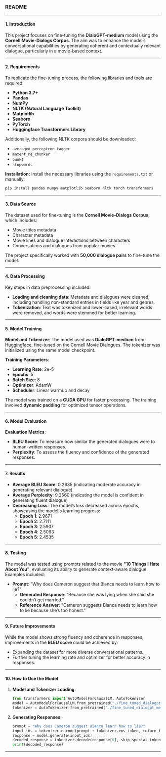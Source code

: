 ### README
---

#### **1. Introduction**
This project focuses on fine-tuning the **DialoGPT-medium** model using the **Cornell Movie-Dialogs Corpus**. The aim was to enhance the model’s conversational capabilities by generating coherent and contextually relevant dialogue, particularly in a movie-based context.

---

#### **2. Requirements**

To replicate the fine-tuning process, the following libraries and tools are required:

- **Python 3.7+**
- **Pandas**
- **NumPy**
- **NLTK (Natural Language Toolkit)** 
- **Matplotlib**
- **Seaborn**
- **PyTorch**
- **Huggingface Transformers Library**

Additionally, the following NLTK corpora should be downloaded:
- `averaged_perceptron_tagger`
- `maxent_ne_chunker`
- `punkt`
- `stopwords`

**Installation:**
Install the necessary libraries using the `requirements.txt` or manually:
```bash
pip install pandas numpy matplotlib seaborn nltk torch transformers
```

---

#### **3. Data Source**
The dataset used for fine-tuning is the **Cornell Movie-Dialogs Corpus**, which includes:
- Movie titles metadata
- Character metadata
- Movie lines and dialogue interactions between characters
- Conversations and dialogues from popular movies

The project specifically worked with **50,000 dialogue pairs** to fine-tune the model.

---

#### **4. Data Processing**
Key steps in data preprocessing included:

- **Loading and cleaning data**: Metadata and dialogues were cleaned, including handling non-standard entries in fields like year and genres.
- **Tokenization**: Text was tokenized and lower-cased, irrelevant words were removed, and words were stemmed for better learning.

---

#### **5. Model Training**
**Model and Tokenizer**: The model used was **DialoGPT-medium** from Huggingface, fine-tuned on the Cornell Movie Dialogues. The tokenizer was initialized using the same model checkpoint.

**Training Parameters**:
- **Learning Rate**: 2e-5
- **Epochs**: 5
- **Batch Size**: 8
- **Optimizer**: AdamW
- **Scheduler**: Linear warmup and decay

The model was trained on a **CUDA GPU** for faster processing. The training involved **dynamic padding** for optimized tensor operations.

---

#### **6. Model Evaluation**
**Evaluation Metrics**:
- **BLEU Score**: To measure how similar the generated dialogues were to human-written responses.
- **Perplexity**: To assess the fluency and confidence of the generated responses.

---

#### **7. Results**
- **Average BLEU Score**: 0.2635 (indicating moderate accuracy in generating relevant dialogue)
- **Average Perplexity**: 9.2560 (indicating the model is confident in generating fluent dialogue)
- **Decreasing Loss**: The model’s loss decreased across epochs, showcasing the model's learning progress:
  - **Epoch 1**: 2.9671
  - **Epoch 2**: 2.7111
  - **Epoch 3**: 2.5907
  - **Epoch 4**: 2.5063
  - **Epoch 5**: 2.4535

---

#### **8. Testing**
The model was tested using prompts related to the movie **"10 Things I Hate About You"**, evaluating its ability to generate context-aware dialogue. Examples included:

- **Prompt**: "Why does Cameron suggest that Bianca needs to learn how to lie?"
  - **Generated Response**: "Because she was lying when she said she couldn’t get married."
  - **Reference Answer**: "Cameron suggests Bianca needs to learn how to lie because she’s too honest."

---

#### **9. Future Improvements**
While the model shows strong fluency and coherence in responses, improvements in the **BLEU score** could be achieved by:
- Expanding the dataset for more diverse conversational patterns.
- Further tuning the learning rate and optimizer for better accuracy in responses.

---

#### **10. How to Use the Model**
1. **Model and Tokenizer Loading**:
    ```python
    from transformers import AutoModelForCausalLM, AutoTokenizer
    model = AutoModelForCausalLM.from_pretrained("./fine_tuned_dialogpt_medium")
    tokenizer = AutoTokenizer.from_pretrained("./fine_tuned_dialogpt_medium")
    ```

2. **Generating Responses**:
    ```python
    prompt = "Why does Cameron suggest Bianca learn how to lie?"
    input_ids = tokenizer.encode(prompt + tokenizer.eos_token, return_tensors="pt").to(device)
    response = model.generate(input_ids)
    decoded_response = tokenizer.decode(response[0], skip_special_tokens=True)
    print(decoded_response)
    ```

---
